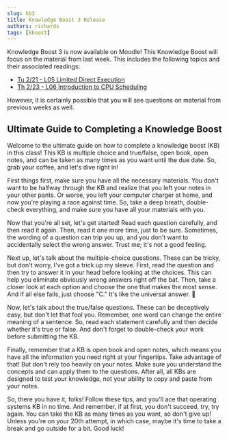 ```yaml
---
slug: kb3
title: Knowledge Boost 3 Release
authors: richards
tags: [kboost]
---
```


Knowledge Boost 3 is now available on Moodle! This Knowledge Boost will focus on the material from last week. This includes the following topics and their associated readings:

- [Tu 2/21 - L05 Limited Direct Execution](pathname:///docs/lectures/limited-direct)
- [Th 2/23 - L06 Introduction to CPU Scheduling](pathname:///docs/lectures/intro-sched)

However, it is certainly possible that you will see questions on material from previous weeks as well.

## Ultimate Guide to Completing a Knowledge Boost

Welcome to the ultimate guide on how to complete a knowledge boost (KB) in this class! This KB is multiple choice and true/false, open book, open notes, and can be taken as many times as you want until the due date. So, grab your coffee, and let's dive right in!

First things first, make sure you have all the necessary materials. You don't want to be halfway through the KB and realize that you left your notes in your other pants. Or worse, you left your computer charger at home, and now you're playing a race against time. So, take a deep breath, double-check everything, and make sure you have all your materials with you.

Now that you're all set, let's get started! Read each question carefully, and then read it again. Then, read it one more time, just to be sure. Sometimes, the wording of a question can trip you up, and you don't want to accidentally select the wrong answer. Trust me; it's not a good feeling.

Next up, let's talk about the multiple-choice questions. These can be tricky, but don't worry, I've got a trick up my sleeve. First, read the question and then try to answer it in your head before looking at the choices. This can help you eliminate obviously wrong answers right off the bat. Then, take a closer look at each option and choose the one that makes the most sense. And if all else fails, just choose "C." It's like the universal answer. 🤣

Now, let's talk about the true/false questions. These can be deceptively easy, but don't let that fool you. Remember, one word can change the entire meaning of a sentence. So, read each statement carefully and then decide whether it's true or false. And don't forget to double-check your work before submitting the KB.

Finally, remember that a KB is open book and open notes, which means you have all the information you need right at your fingertips. Take advantage of that! But don't rely too heavily on your notes. Make sure you understand the concepts and can apply them to the questions. After all, all KBs are designed to test your knowledge, not your ability to copy and paste from your notes.

So, there you have it, folks! Follow these tips, and you'll ace that operating systems KB in no time. And remember, if at first, you don't succeed, try, try again. You can take the KB as many times as you want, so don't give up! Unless you're on your 20th attempt, in which case, maybe it's time to take a break and go outside for a bit. Good luck!
